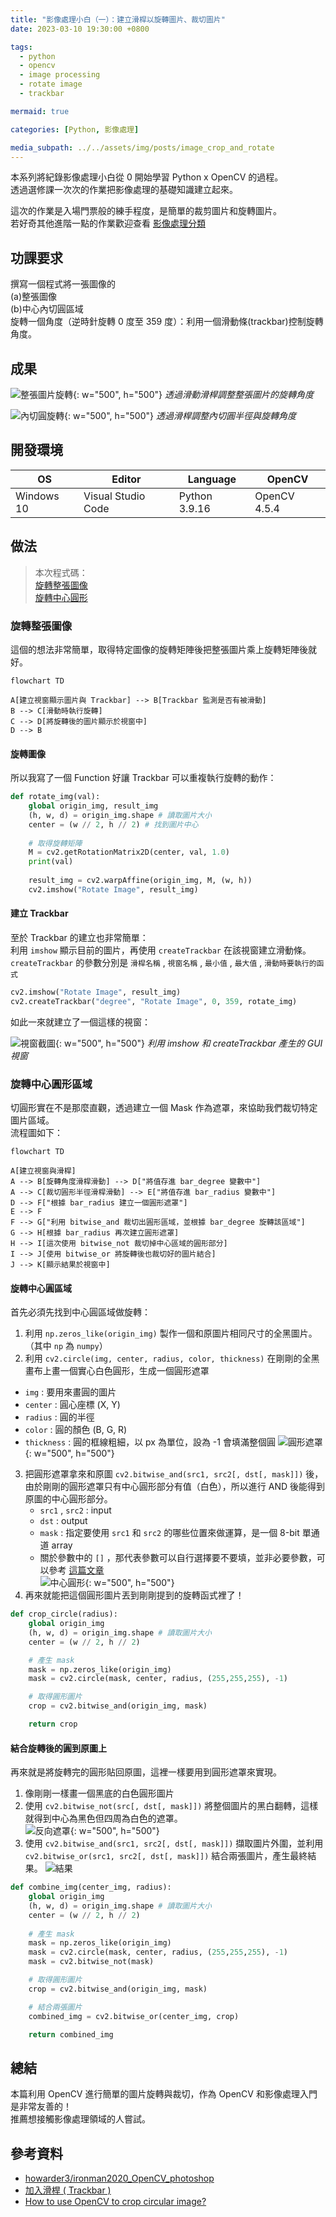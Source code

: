 ```yaml
---
title: "影像處理小白（一）：建立滑桿以旋轉圖片、裁切圖片"
date: 2023-03-10 19:30:00 +0800

tags: 
  - python
  - opencv
  - image processing
  - rotate image
  - trackbar

mermaid: true

categories: [Python, 影像處理]

media_subpath: ../../assets/img/posts/image_crop_and_rotate
---
```


本系列將紀錄影像處理小白從 0 開始學習 Python x OpenCV 的過程。  
透過選修課一次次的作業把影像處理的基礎知識建立起來。  

這次的作業是入場門票般的練手程度，是簡單的裁剪圖片和旋轉圖片。  
若好奇其他進階一點的作業歡迎查看 [影像處理分類](/categories/影像處理/)  

## 功課要求
撰寫一個程式將一張圖像的 <br>
(a)整張圖像 <br>
(b)中心內切圓區域 <br>
旋轉一個角度（逆時針旋轉 0 度至 359 度）：利用一個滑動條(trackbar)控制旋轉角度。

## 成果
![整張圖片旋轉](https://github.com/titaliu1224/Image-Processing/blob/main/assignment1/rotate.gif?raw=true){: w="500", h="500"}
_透過滑動滑桿調整整張圖片的旋轉角度_

![內切圓旋轉](https://github.com/titaliu1224/Image-Processing/blob/main/assignment1/crop-and-rotate.gif?raw=true){: w="500", h="500"}
_透過滑桿調整內切圓半徑與旋轉角度_

## 開發環境

| OS         | Editor             | Language      | OpenCV       |
|------------|--------------------|---------------|--------------|
| Windows 10 | Visual Studio Code | Python 3.9.16 | OpenCV 4.5.4 |

## 做法

> 本次程式碼： <br>
> [旋轉整張圖像](https://github.com/titaliu1224/Image-Processing/blob/main/assignment1/rotate.ipynb) <br>
> [旋轉中心圓形](https://github.com/titaliu1224/Image-Processing/blob/main/assignment1/crop-and-rotate.ipynb)

### 旋轉整張圖像

這個的想法非常簡單，取得特定圖像的旋轉矩陣後把整張圖片乘上旋轉矩陣後就好。

```mermaid
flowchart TD

A[建立視窗顯示圖片與 Trackbar] --> B[Trackbar 監測是否有被滑動]
B --> C[滑動時執行旋轉]
C --> D[將旋轉後的圖片顯示於視窗中]
D --> B
```

#### 旋轉圖像

所以我寫了一個 Function 好讓 Trackbar 可以重複執行旋轉的動作：
```py
def rotate_img(val):
    global origin_img, result_img
    (h, w, d) = origin_img.shape # 讀取圖片大小
    center = (w // 2, h // 2) # 找到圖片中心
    
    # 取得旋轉矩陣
    M = cv2.getRotationMatrix2D(center, val, 1.0)
    print(val)
    
    result_img = cv2.warpAffine(origin_img, M, (w, h))
    cv2.imshow("Rotate Image", result_img)
```

#### 建立 Trackbar

至於 Trackbar 的建立也非常簡單： <br>
利用 `imshow` 顯示目前的圖片，再使用 `createTrackbar` 在該視窗建立滑動條。 <br>
`createTrackbar` 的參數分別是 `滑桿名稱` , `視窗名稱` , `最小值` , `最大值` , `滑動時要執行的函式`

```py
cv2.imshow("Rotate Image", result_img)
cv2.createTrackbar("degree", "Rotate Image", 0, 359, rotate_img)
```

如此一來就建立了一個這樣的視窗：

![視窗截圖](https://github.com/titaliu1224/Image-Processing/blob/main/assignment1/window.png?raw=true){: w="500", h="500"}
_利用 imshow 和 createTrackbar 產生的 GUI 視窗_

### 旋轉中心圓形區域

切圓形實在不是那麼直觀，透過建立一個 Mask 作為遮罩，來協助我們裁切特定圖片區域。 <br>
流程圖如下：

```mermaid
flowchart TD

A[建立視窗與滑桿]
A --> B[旋轉角度滑桿滑動] --> D["將值存進 bar_degree 變數中"]
A --> C[裁切圓形半徑滑桿滑動] --> E["將值存進 bar_radius 變數中"]
D --> F["根據 bar_radius 建立一個圓形遮罩"]
E --> F
F --> G["利用 bitwise_and 裁切出圓形區域，並根據 bar_degree 旋轉該區域"]
G --> H[根據 bar_radius 再次建立圓形遮罩]
H --> I[這次使用 bitwise_not 裁切掉中心區域的圓形部分]
I --> J[使用 bitwise_or 將旋轉後也裁切好的圖片結合]
J --> K[顯示結果於視窗中]
```

#### 旋轉中心圓區域

首先必須先找到中心圓區域做旋轉： <br>
1. 利用 `np.zeros_like(origin_img)` 製作一個和原圖片相同尺寸的全黑圖片。（其中 `np` 為 `numpy`） <br>
2. 利用 `cv2.circle(img, center, radius, color, thickness)` 在剛剛的全黑畫布上畫一個實心白色圓形，生成一個圓形遮罩
  - `img` : 要用來畫圓的圖片
  - `center` : 圓心座標 (X, Y)
  - `radius` : 圓的半徑
  - `color` : 圓的顏色 (B, G, R)
  - `thickness` : 圓的框線粗細，以 px 為單位，設為 -1 會填滿整個圓
![圓形遮罩](mask1.webp){: w="500", h="500"}
3. 把圓形遮罩拿來和原圖 `cv2.bitwise_and(src1, src2[, dst[, mask]])` 後，由於剛剛的圓形遮罩只有中心圓形部分有值（白色），所以進行 AND 後能得到原圖的中心圓形部分。
   - `src1` , `src2` : input
   - `dst` : output
   - `mask` : 指定要使用 `src1` 和 `src2` 的哪些位置來做運算，是一個 8-bit 單通道 array
   - 關於參數中的 `[]` ，那代表參數可以自行選擇要不要填，並非必要參數，可以參考 [這篇文章](https://blog.csdn.net/Dontla/article/details/101722486)  
![中心圓形](circle1.webp){: w="500", h="500"}
4. 再來就能把這個圓形圖片丟到剛剛提到的旋轉函式裡了！

```py
def crop_circle(radius):
    global origin_img
    (h, w, d) = origin_img.shape # 讀取圖片大小
    center = (w // 2, h // 2)

    # 產生 mask
    mask = np.zeros_like(origin_img)
    mask = cv2.circle(mask, center, radius, (255,255,255), -1)

    # 取得圓形圖片
    crop = cv2.bitwise_and(origin_img, mask)

    return crop
```

#### 結合旋轉後的圓到原圖上

再來就是將旋轉完的圓形貼回原圖，這裡一樣要用到圓形遮罩來實現。
1. 像剛剛一樣畫一個黑底的白色圓形圖片
2. 使用 `cv2.bitwise_not(src[, dst[, mask]])` 將整個圖片的黑白翻轉，這樣就得到中心為黑色但四周為白色的遮罩。<br>
  ![反向遮罩](mask2.webp){: w="500", h="500"}
3. 使用 `cv2.bitwise_and(src1, src2[, dst[, mask]])` 擷取圖片外圍，並利用 `cv2.bitwise_or(src1, src2[, dst[, mask]])` 結合兩張圖片，產生最終結果。
  ![結果](result.webp)

```py
def combine_img(center_img, radius):
    global origin_img
    (h, w, d) = origin_img.shape # 讀取圖片大小
    center = (w // 2, h // 2)
    
    # 產生 mask
    mask = np.zeros_like(origin_img)
    mask = cv2.circle(mask, center, radius, (255,255,255), -1)
    mask = cv2.bitwise_not(mask)

    # 取得圓形圖片 
    crop = cv2.bitwise_and(origin_img, mask)

    # 結合兩張圖片
    combined_img = cv2.bitwise_or(center_img, crop)

    return combined_img
```

## 總結

本篇利用 OpenCV 進行簡單的圖片旋轉與裁切，作為 OpenCV 和影像處理入門是非常友善的！ <br>
推薦想接觸影像處理領域的人嘗試。

## 參考資料
- [howarder3/ironman2020_OpenCV_photoshop](https://reurl.cc/9VvDOj)
- [加入滑桿 ( Trackbar )](https://steam.oxxostudio.tw/category/python/ai/opencv-trackbar.html)
- [How to use OpenCV to crop circular image?](https://stackoverflow.com/questions/61516526/how-to-use-opencv-to-crop-circular-image)

